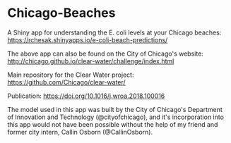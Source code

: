 # Chicago-Beaches
A Shiny app for understanding the E. coli levels at your Chicago beaches:
https://rchesak.shinyapps.io/e-coli-beach-predictions/

The above app can also be found on the City of Chicago's website: http://chicago.github.io/clear-water/challenge/index.html

Main repository for the Clear Water project: https://github.com/Chicago/clear-water/ 

Publication: https://doi.org/10.1016/j.wroa.2018.100016

The model used in this app was built by the City of Chicago's Department of Innovation and Technology (@cityofchicago), and it's incorporation into this app would not have been possible without the help of my friend and former city intern, Callin Osborn (@CallinOsborn).
